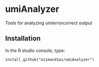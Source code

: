 # umiAnalyzer

Tools for analyzing umierrorcorrect output

Installation
------------

In the R studio console, type:

```
install_github("ozimand1as/umiAnalyzer")
```
